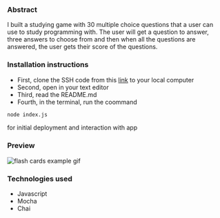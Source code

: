 ### Abstract
I built a studying game with 30 multiple choice questions that a user can use to study programming with. The user will get a question to answer, three answers to choose from and then when all the questions are answered, the user gets their score of the questions.

### Installation instructions
- First, clone the SSH code from this [link](https://github.com/FayeRosenshein/flashcards) to your local computer
- Second, open in your text editor 
- Third, read the README.md 
- Fourth, in the terminal, run the coommand 
```bash
node index.js
``` 
for initial deployment and interaction with app

### Preview

![flash cards example gif](https://media.giphy.com/media/cZZ3kLWbyv7EzyKlxi/giphy.gif)

### Technologies used
- Javascript
- Mocha
- Chai
